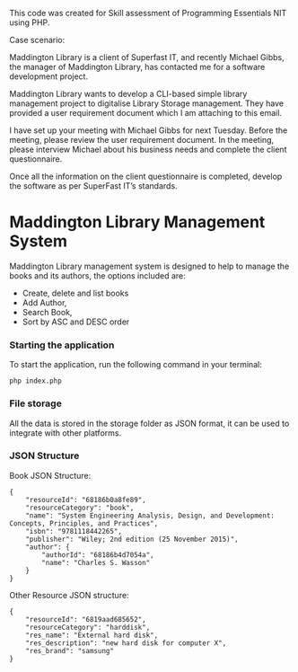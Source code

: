 This code was created for Skill assessment of Programming Essentials NIT using PHP.

Case scenario:

Maddington Library is a client of Superfast IT, and recently Michael Gibbs, the manager of Maddington Library, has contacted me for a software development project.

Maddington Library wants to develop a CLI-based simple library management project to digitalise Library Storage management. They have provided a user requirement document which I am attaching to this email.

I have set up your meeting with Michael Gibbs for next Tuesday. Before the meeting, please review the user requirement document. In the meeting, please interview Michael about his business needs and complete the client questionnaire.

Once all the information on the client questionnaire is completed, develop the software as per SuperFast IT’s standards.

# Maddington Library Management System

Maddington Library management system is designed to help to manage the books and its authors, the options included are:

- Create, delete and list books
- Add Author,
- Search Book, 
- Sort by ASC and DESC order

### Starting the application

To start the application, run the following command in your terminal:

`php index.php`

### File storage

All the data is stored in the storage folder as JSON format, it can be used to integrate with other platforms.

### JSON Structure

Book JSON Structure:

```
{
    "resourceId": "68186b0a8fe89",
    "resourceCategory": "book",
    "name": "System Engineering Analysis, Design, and Development: Concepts, Principles, and Practices",
    "isbn": "9781118442265",
    "publisher": "Wiley; 2nd edition (25 November 2015)",
    "author": {
        "authorId": "68186b4d7054a",
        "name": "Charles S. Wasson"
    }
}
```

Other Resource JSON structure:

```
{
    "resourceId": "6819aad685652",
    "resourceCategory": "harddisk",
    "res_name": "External hard disk",
    "res_description": "new hard disk for computer X",
    "res_brand": "samsung"
}
```